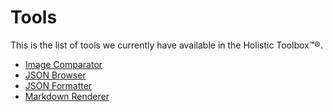 # Tools

This is the list of tools we currently have available in the Holistic Toolbox™®.

- [Image Comparator](/tools/image-comparator)
- [JSON Browser](/tools/json-browser)
- [JSON Formatter](/tools/json-formatter)
- [Markdown Renderer](/tools/markdown-renderer)
